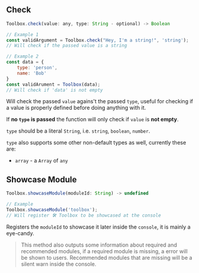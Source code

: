 ## Check
```js
Toolbox.check(value: any, type: String - optional) -> Boolean
```
```js
// Example 1
const validArgument = Toolbox.check("Hey, I'm a string!", 'string');
// Will check if the passed value is a string
```
```js
// Example 2
const data = {
    type: 'person',
    name: 'Bob'
}
const validArument = Toolbox(data);
// Will check if 'data' is not empty
```
Will check the passed `value` agains't the passed `type`, useful for checking if a value is properly defined before doing anything with it.

If **no `type` is passed** the function will only check if `value` is **not empty**.

`type` should be a literal `String`, i.e. `string`, `boolean`, `number`.

`type` also supports some other non-default types as well, currently these are:
- `array` - a `Array` of `any`


## Showcase Module

```js
Toolbox.showcaseModule(moduleId: String) -> undefined
```
```js
// Example
Toolbox.showcaseModule('toolbox');
// Will register 🛠️ Toolbox to be showcased at the console
```

Registers the `moduleId` to showcase it later inside the `console`, it is mainly a eye-candy.

> This method also outputs some information about required and recommended modules, if a required module is missing, a error will be shown to users. Recommended modules that are missing will be a silent warn inside the console.
